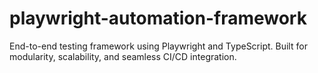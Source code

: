 # playwright-automation-framework
End-to-end testing framework using Playwright and TypeScript. Built for modularity, scalability, and seamless CI/CD integration.
